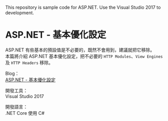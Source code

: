 This repository is sample code for ASP.NET.
Use the Visual Studio 2017 to development.

# ASP.NET - 基本優化設定

ASP.NET 有些基本的預設值是不必要的，既然不會用到，建議就把它移除。  
本篇將介紹 ASP.NET 基本優化設定，把不必要的 `HTTP Modules`、`View Engines` 及 `HTTP Headers` 移除。  

Blog：  
[ASP.NET - 基本優化設定](https://blog.johnwu.cc/article/asp-net-optimized-setting.html)

開發工具：  
Visual Studio 2017  

開發語言：  
.NET Core 使用 C#  
